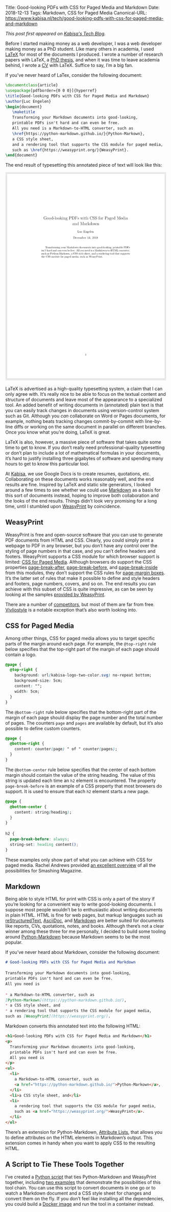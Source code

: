 Title: Good-looking PDFs with CSS for Paged Media and Markdown
Date: 2018-12-13
Tags: Markdown, CSS for Paged Media
Canonical-URL: https://www.kabisa.nl/tech/good-looking-pdfs-with-css-for-paged-media-and-markdown

*This post first appeared on [Kabisa's Tech Blog](https://www.kabisa.nl/tech/).*

Before I started making money as a web developer, I was a web developer making money as a PhD student.
Like many others in academia, I used [LaTeX](https://www.latex-project.org/) for most of the documents I produced.
I wrote a number of research papers with LaTeX, a [PhD thesis](https://github.com/ljpengelen/latex-phd-thesis), and when it was time to leave academia behind, I wrote a [CV](https://github.com/ljpengelen/latex-cv) with LaTeX.
Suffice to say, I’m a big fan.

If you’ve never heard of LaTex, consider the following document:

```latex
\documentclass{article}
\usepackage[pdfborder={0 0 0}]{hyperref}
\title{Good-looking PDFs with CSS for Paged Media and Markdown}
\author{Luc Engelen}
\begin{document}
   \maketitle
   Transforming your Markdown documents into good-looking,
   printable PDFs isn't hard and can even be free.
   All you need is a Markdown-to-HTML converter, such as
   \href{https://python-markdown.github.io/}{Python-Markown},
   a CSS style sheet,
   and a rendering tool that supports the CSS module for paged media,
   such as \href{https://weasyprint.org/}{WeasyPrint}.
\end{document}
```

The end result of typesetting this annotated piece of text will look like this:

![Text that has been typeset with LaTeX](assets/md-to-pdf/latex.png)

LaTeX is advertised as a high-quality typesetting system, a claim that I can only agree with.
It’s really nice to be able to focus on the textual content and structure of documents and leave most of the appearance to a specialized tool.
An added benefit of writing documents in (annotated) plain text is that you can easily track changes in documents using version-control system such as Git.
Although you *can* collaborate on Word or Pages documents, for example, nothing beats tracking changes commit-by-commit with line-by-line diffs or working on the same document in parallel on different branches.
Once you know what you’re doing, LaTeX is great.

LaTeX is also, however, a massive piece of software that takes quite some time to get to know.
If you don’t really need professional-quality typesetting or don’t plan to include a lot of mathematical formulas in your documents, it’s hard to justify installing three gigabytes of software and spending many hours to get to know this particular tool.

At [Kabisa](https://kabisa.nl/), we use Google Docs is to create resumes, quotations, etc.
Collaborating on these documents works reasonably well, and the end results are fine.
Inspired by LaTeX and static site generators, I looked around a few times to see whether we could use [Markdown](https://daringfireball.net/projects/markdown/) as a basis for this sort of documents instead, hoping to improve both collaboration and the looks of the end results.
Things didn’t look very promising for a long time, until I stumbled upon [WeasyPrint](https://weasyprint.org/) by coincidence.

## WeasyPrint

WeasyPrint is free and open-source software that you can use to generate PDF documents from HTML and CSS.
Clearly, you could simply print a webpage to PDF in any browser, but you don’t have any control over the styling of page numbers in that case, and you can’t define headers and footers.
WeasyPrint supports a CSS module for which browser support is limited: [CSS for Paged Media](https://www.w3.org/TR/css-page-3/).
Although browsers do support the CSS properties [page-break-after](https://developer.mozilla.org/en-US/docs/Web/CSS/page-break-after), [page-break-before](https://developer.mozilla.org/en-US/docs/Web/CSS/page-break-before), and [page-break-inside](https://developer.mozilla.org/en-US/docs/Web/CSS/page-break-inside) from this modules, they don’t support the CSS rules for [page-margin boxes](https://www.w3.org/TR/css-page-3/#margin-boxes).
It’s the latter set of rules that make it possible to define and style headers and footers, page numbers, covers, and so on. The end results you can achieve with this subset of CSS is quite impressive, as can be seen by looking at the samples [provided by WeasyPrint](https://weasyprint.org/samples/).

There are a number of [competitors](https://print-css.rocks/tools.html), but most of them are far from free.
[Vivliostyle](https://vivliostyle.org/) is a notable exception that’s also worth looking into.

## CSS for Paged Media

Among other things, CSS for paged media allows you to target specific parts of the margin around each page.
For example, the `@top-right` rule below specifies that the top-right part of the margin of each page should contain a logo.

```css
@page {
  @top-right {
    background: url(kabisa-logo-two-color.svg) no-repeat bottom;
    background-size: 5cm;
    content: "";
    width: 5cm;
  }
}
```

The `@bottom-right` rule below specifies that the bottom-right part of the margin of each page should display the page number and the total number of pages. The counters `page` and `pages` are available by default, but it’s also possible to define custom counters.

```css
@page {
  @bottom-right {
    content: counter(page) " of " counter(pages);
  }
}
```

The `@bottom-center` rule below specifies that the center of each bottom margin should contain the value of the string heading.
The value of this string is updated each time an `h2` element is encountered.
The property `page-break-before` is an example of a CSS property that most browsers do support.
It is used to ensure that each `h2` element starts a new page.

```css
@page {
  @bottom-center {
    content: string(heading);
  }
}

h2 {
  page-break-before: always;
  string-set: heading content();
}
```

These examples only show part of what you can achieve with CSS for paged media.
Rachel Andrews provided [an excellent overview](https://www.smashingmagazine.com/2015/01/designing-for-print-with-css/) of all the possibilities for Smashing Magazine.

## Markdown

Being able to style HTML for print with CSS is only a part of the story if you’re looking for a convenient way to write good-looking documents.
I suppose most people wouldn’t be to enthusiastic about writing documents in plain HTML.
HTML is fine for web pages, but markup languages such as [reStructuredText](http://docutils.sourceforge.net/rst.html), [AsciiDoc](http://asciidoc.org/), and [Markdown](https://daringfireball.net/projects/markdown/) are better suited for documents like reports, CVs, quotations, notes, and books.
Although there’s not a clear winner among these three for me personally, I decided to build some tooling around [Python-Markdown](https://python-markdown.github.io/) because Markdown seems to be the most popular.

If you’ve never heard about Markdown, consider the following document:

```md
# Good-looking PDFs with CSS for Paged Media and Markdown

Transforming your Markdown documents into good-looking,
printable PDFs isn't hard and can even be free.
All you need is

* a Markdown-to-HTML converter, such as
[Python-Markown](https://python-markdown.github.io/),
* a CSS style sheet, and
* a rendering tool that supports the CSS module for paged media,
such as [WeasyPrint](https://weasyprint.org/).
```

Markdown converts this annotated text into the following HTML:

```html
<h1>Good-looking PDFs with CSS for Paged Media and Markdown</h1>
<p>
  Transforming your Markdown documents into good-looking,
  printable PDFs isn't hard and can even be free.
  All you need is
</p>
<ul>
  <li>
    a Markdown-to-HTML converter, such as
    <a href="https://python-markdown.github.io/">Python-Markown</a>,
  </li>
  <li>a CSS style sheet, and</li>
  <li>
    a rendering tool that supports the CSS module for paged media,
    such as <a href="https://weasyprint.org/">WeasyPrint</a>.
  </li>
</ul>
```

There’s an extension for Python-Markdown, [Attribute Lists](https://python-markdown.github.io/extensions/attr_list/), that allows you to define attributes on the HTML elements in Markdown’s output.
This extension comes in handy when you want to apply CSS to the resulting HTML.

## A Script to Tie These Tools Together

I’ve created a [Python script](https://github.com/ljpengelen/markdown-to-pdf) that ties Python-Markdown and WeasyPrint together, including [two examples](https://github.com/ljpengelen/markdown-to-pdf/tree/master/examples) that demonstrate the possibilities of this tool chain.
You can use this script to convert documents in one go or to watch a Markdown document and a CSS style sheet for changes and convert them on the fly.
If you don’t feel like installing all the dependencies, you could build a [Docker image](https://github.com/ljpengelen/markdown-to-pdf/blob/master/Dockerfile) and run the tool in a container instead.
